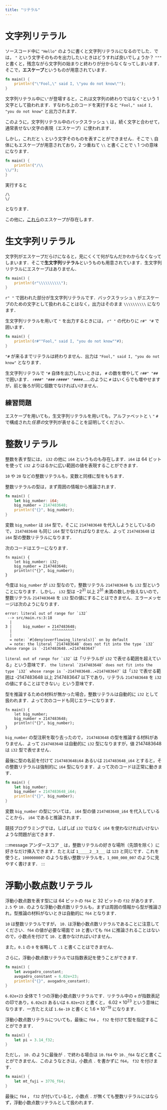 ```yaml
---
title: "リテラル"
---
```

# 文字列リテラル
ソースコード中に `"Hello"` のように書くと文字列リテラルになるのでした．では， `"` という文字そのものを出力したいときはどうすれば良いでしょうか？ `"""` と書くと，残念ながら文字列の始まりと終わりが分からなくなってしまいます．そこで，**エスケープ**というものが用意されています．

```rust
fn main() {
    println!("\"Fool,\" said I, \"you do not know\"");
}
```
文字列リテラル中に`\"`が登場すると，これは文字列の終わりではなく`"`という 1 文字として扱われます．すなわち上のコードを実行すると `"Fool," said I, "you do not know"` と出力されます．

このように，文字列リテラル中のバックスラッシュ `\` は，続く文字と合わせて，通常表せない文字の表現（エスケープ）に使われます．

しかし，これだと `\` という文字そのものを表すことができません．そこで `\` 自体にもエスケープが用意されており，2 つ重ねて `\\` と書くことで `\` 1 つの意味になります．
```rust
fn main() {
    println!("/\\
\\/");
}
```
実行すると
```:stdout
/\
\/
```
となります．

この他に，[これら](https://doc.rust-lang.org/reference/tokens.html#ascii-escapes)のエスケープが存在します．
# 生文字列リテラル
文字列がエスケープだらけになると，見にくくて何がなんだかわからなくなってしまいます．そこで**生文字列リテラル**というものも用意されています．生文字列リテラルにエスケープはありません．
```rust
fn main() {
    println!(r"\\\\\\\\\\");
}
```
`r" "` で囲われた部分が生文字列リテラルです．バックスラッシュ `\` がエスケープのための文字として扱われることはなく，出力はそのまま `\\\\\\\\\\` になります．

生文字列リテラルを用いて `"` を出力するときには， `r" "` の代わりに `r#" "#` で囲います．
```rust
fn main() {
    println!(r#""Fool," said I, "you do not know""#);
}
```
`"#` が来るまでリテラルは終わりません．出力は `"Fool," said I, "you do not know"` となります．

生文字列リテラルで `"#` 自体を出力したいときは， `#` の数を増やして `r##" "##` で囲います． `r###" "###` `r####" "####`……のように `#` はいくらでも増やせますが，前と後ろが同じ個数でなければいけません．

## 練習問題
エスケープを用いても，生文字列リテラルを用いても，アルファベットと `\` `"` `#` で構成された*任意の*文字列が表せることを証明してください．

# 整数リテラル
整数を表す型には， `i32` の他に `i64` というものも存在します．`i64` は 64 ビットを使って `i32` よりはるかに広い範囲の値を表現することができます．

`10` や `20` などの整数リテラルも，変数と同様に型をもちます．

整数リテラルの型は，まず周囲の情報から推論されます．
```rust
fn main() {
    let big_number: i64;
    big_number = 2147483648;
    println!("{}", big_number);
}
```
変数 `big_number` は `i64` 型で，そこに `2147483648` を代入しようとしているので， `2147483648` も同じ `i64` 型でなければなりません．よって `2147483648` は `i64` 型の整数リテラルになります．

次のコードはエラーになります．
```rust:コンパイルエラー
fn main() {
    let big_number: i32;
    big_number = 2147483648;
    println!("{}", big_number);
}
```
今度は `big_number` が `i32` 型なので，整数リテラル `2147483648` も `i32` 型ということになります．しかし， `i32` 型は $-2^{31}$ 以上 $2^{31}$ 未満の数しか扱えないので，整数リテラル `2147483648` を `i32` 型の値にすることはできません．エラーメッセージは次のようになります．
```
error: literal out of range for `i32`
 --> src/main.rs:3:18
  |
3 |     big_number = 2147483648;
  |                  ^^^^^^^^^^
  |
  = note: `#[deny(overflowing_literals)]` on by default
  = note: the literal `2147483648` does not fit into the type `i32` whose range is `-2147483648..=2147483647`
```
`` literal out of range for `i32` `` は「リテラルが `i32` で表せる範囲を超えている」という意味です． `` the literal `2147483648` does not fit into the type `i32` whose range is `-2147483648..=2147483647` `` は「`i32` で表せる範囲は -2147483648 以上 2147483647 以下であり，リテラル `2147483648` を `i32` の値にすることはできない」という意味です．

型を推論するための材料が無かった場合，整数リテラルは自動的に `i32` として扱われます．よって次のコードも同じエラーになります．
```rust:コンパイルエラー
fn main() {
    let big_number;
    big_number = 2147483648;
    println!("{}", big_number);
}
```
`big_number` の型注釈を取り去ったので， `2147483648` の型を推論する材料がありません．よって `2147483648` は自動的に `i32` 型になりますが，値 2147483648 は `i32` 型で表せません．

最後に型の名前を付けて `2147483648i64` あるいは `2147483648_i64` とすると，その整数リテラルは強制的に `i64` 型になります．よって次のコードは正常に動きます．
```rust
fn main() {
    let big_number;
    big_number = 2147483648_i64;
    println!("{}", big_number);
}
```
変数 `big_number` の型については， `i64` 型の値 `2147483648_i64` を代入していることから， `i64` であると推論されます．

競技プログラミングでは，しばしば `i32` ではなく `i64` を使わなければいけないような問題が出てきます．

:::message
アンダースコア `_` は，整数リテラルの好きな場所（先頭を除く）に好きなだけ挿入できます．たとえば `1_____2__3___` は `123` と同じです．これを使うと，`1000000007` のような長い整数リテラルを，`1_000_000_007` のように見やすく書けます．
:::
# 浮動小数点数リテラル
浮動小数点数を表す型には 64 ビットの `f64` と 32 ビットの `f32` があります． `2.5` や `10.` のような浮動小数点数リテラルも，まずは周囲の情報から型が推論され，型推論の材料がないときは自動的に `f64` となります．

`10` は整数リテラルですが， `10.` は浮動小数点数リテラルであることに注意してください．`f64` の値が必要な場面で `10` と書いても `f64` に推論されることはないので，小数点を付けて `10.` と書かなければいけません．

また，`0.1` の `0` を省略して `.1` と書くことはできません．

さらに，浮動小数点数リテラルでは指数表記を使うことができます．
```rust
fn main() {
    let avogadro_constant;
    avogadro_constant = 6.02e+23;
    println!("{}", avogadro_constant);
}
```
`6.02e+23` 全体で 1 つの浮動小数点数リテラルです．リテラル中の `e` が指数表記の印であり，`6.02e23` あるいは `6.02e+23` と書くと， $6.02 \times 10^{23}$ という意味になります．一方たとえば `1.6e-19` と書くと $1.6 \times 10^{-19}$ になります．

浮動小数点数リテラルについても，最後に `f64` ， `f32` を付けて型を指定することができます．
```rust
fn main() {
    let pi = 3.14_f32;
}
```
ただし， `10.` のように最後が `.` で終わる場合は `10.f64` や `10._f64` などと書くことができません．このようなときは，小数点 `.` を書かずに `f64`， `f32` を付けます．
```rust
fn main() {
    let mt_fuji = 3776_f64;
}
```
最後に `f64` ， `f32` が付いていると，小数点 `.` が無くても整数リテラルにはならず，浮動小数点数リテラルとして扱われます．